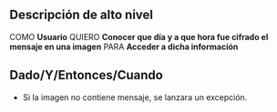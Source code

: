 ## Descripción de alto nivel

COMO **Usuario**
QUIERO **Conocer que día y a que hora fue cifrado el mensaje en una imagen**
PARA **Acceder a dicha información** 

## Dado/Y/Entonces/Cuando

- Si la imagen no contiene mensaje, se lanzara un excepción.